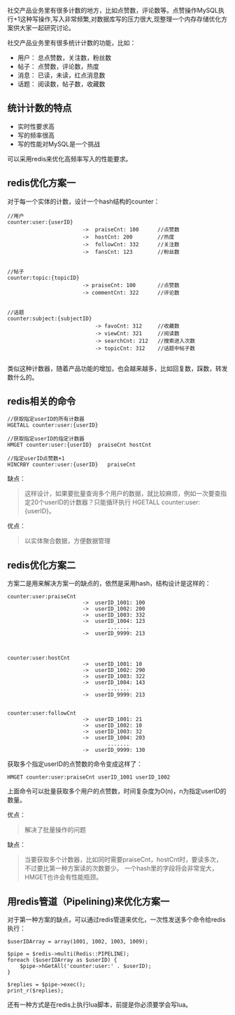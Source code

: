 <!--
author: jockchou
date: 2015-07-23
title: 用redis实现计数器
tags: redis, 计数器
category: NoSQL开发
status: publish
summary:社交产品业务里有很多计数的地方，比如点赞数，评论数等。点赞操作MySQL执行+1这种写操作,写入非常频繁,对数据库写的压力很大,现整理一个内存存储优化方案供大家一起研究讨论。
-->

社交产品业务里有很多计数的地方，比如点赞数，评论数等。点赞操作MySQL执行+1这种写操作,写入非常频繁,对数据库写的压力很大,现整理一个内存存储优化方案供大家一起研究讨论。

社交产品业务里有很多统计计数的功能，比如：

- 用户： 总点赞数，关注数，粉丝数
- 帖子： 点赞数，评论数，热度
- 消息： 已读，未读，红点消息数
- 话题： 阅读数，帖子数，收藏数



## 统计计数的特点 ##

- 实时性要求高  
- 写的频率很高  
- 写的性能对MySQL是一个挑战  


可以采用redis来优化高频率写入的性能要求。

## redis优化方案一 ##

对于每一个实体的计数，设计一个hash结构的counter：

```
//用户
counter:user:{userID}
						->	praiseCnt: 100		//点赞数
						->	hostCnt: 200		//热度
						->	followCnt: 332		//关注数
						->	fansCnt: 123		//粉丝数


//帖子
counter:topic:{topicID}
						-> praiseCnt: 100		//点赞数
						-> commentCnt: 322		//评论数


//话题
counter:subject:{subjectID}
							-> favoCnt: 312		//收藏数
							-> viewCnt: 321		//阅读数
							-> searchCnt: 212	//搜索进入次数
							-> topicCnt: 312	//话题中帖子数 


```
类似这种计数器，随着产品功能的增加，也会越来越多，比如回复数，踩数，转发数什么的。

## redis相关的命令 ##

```
//获取指定userID的所有计数器
HGETALL counter:user:{userID}   

//获取指定userID的指定计数器
HMGET counter:user:{userID}  praiseCnt hostCnt 

//指定userID点赞数+1
HINCRBY counter:user:{userID}   praiseCnt 
```

缺点：
> 这样设计，如果要批量查询多个用户的数据，就比较麻烦，例如一次要查指定20个userID的计数器？只能循环执行 HGETALL counter:user:{userID}。

优点：
> 以实体聚合数据，方便数据管理


## redis优化方案二 ##

方案二是用来解决方案一的缺点的，依然是采用hash，结构设计是这样的：

```
counter:user:praiseCnt
						->  userID_1001: 100
						->  userID_1002: 200
						->  userID_1003: 332
						->  userID_1004: 123
								.......
						->  userID_9999: 213



counter:user:hostCnt
						->  userID_1001: 10
						->  userID_1002: 290
						->  userID_1003: 322
						->  userID_1004: 143
								.......
						->  userID_9999: 213


counter:user:followCnt
						->  userID_1001: 21
						->  userID_1002: 10
						->  userID_1003: 32
						->  userID_1004: 203
								.......
						->  userID_9999: 130

```


获取多个指定userID的点赞数的命令变成这样了：

```
HMGET counter:user:praiseCnt userID_1001 userID_1002
```

上面命令可以批量获取多个用户的点赞数，时间复杂度为O(n)，n为指定userID的数量。

优点：

> 解决了批量操作的问题

缺点：

> 当要获取多个计数器，比如同时需要praiseCnt，hostCnt时，要读多次，不过要比第一种方案读的次数要少。
> 一个hash里的字段将会非常宠大，HMGET也许会有性能瓶颈。


## 用redis管道（Pipelining)来优化方案一 ##

对于第一种方案的缺点，可以通过redis管道来优化，一次性发送多个命令给redis执行：

```
$userIDArray = array(1001, 1002, 1003, 1009);

$pipe = $redis->multi(Redis::PIPELINE);
foreach ($userIDArray as $userID) {
	$pipe->hGetAll('counter:user:' . $userID);
}

$replies = $pipe->exec();
print_r($replies);  
```

还有一种方式是在redis上执行lua脚本，前提是你必须要学会写lua。